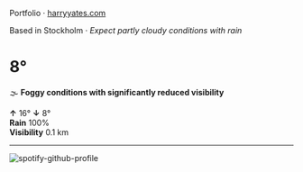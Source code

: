 Portfolio · [harryyates.com](https://harryyates.com)

<!-- WEATHER_START -->
Based in Stockholm · *Expect partly cloudy conditions with rain*

# 8°
🌫️ **Foggy conditions with significantly reduced visibility**

**↑** 16° **↓** 8°  
**Rain** 100%  
**Visibility** 0.1 km

---
<!-- WEATHER_END -->

<p align="left">
  <a>
    <img src="https://spotify-github-profile.kittinanx.com/api/view?uid=bigbello&cover_image=true&theme=natemoo-re&show_offline=true&background_color=121212&interchange=false&bar_color=53b14f&bar_color_cover=false" alt="spotify-github-profile">
  </a>
</p>